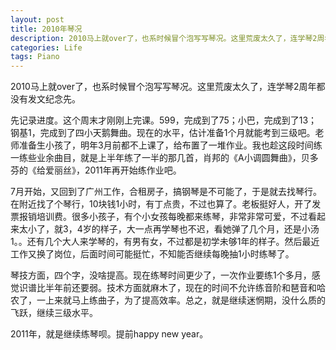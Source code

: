 ```yaml
---
layout: post
title: 2010年琴况
description: 2010马上就over了，也系时候冒个泡写写琴况。这里荒废太久了，连学琴2周年都没有发文纪念先。
categories: Life
tags: Piano
---
```

2010马上就over了，也系时候冒个泡写写琴况。这里荒废太久了，连学琴2周年都没有发文纪念先。

先记录进度。这个周末才刚刚上完课。599，完成到了75；小巴，完成到了13；钢基1，完成到了四小天鹅舞曲。现在的水平，估计准备1个月就能考到三级吧。老师准备生小孩了，明年3月前都不上课了，给布置了一堆作业。我也趁这段时间练一练些业余曲目，就是上半年练了一半的那几首，肖邦的《A小调圆舞曲》，贝多芬的《给爱丽丝》，2011年再开始练作业吧。

7月开始，又回到了广州工作，合租房子，搞钢琴是不可能了，于是就去找琴行。在附近找了个琴行，10块钱1小时，有丁点贵，不过也算了。老板挺好人，开了发票报销培训费。很多小孩子，有个小女孩每晚都来练琴，非常非常可爱，不过看起来太小了，就3，4岁的样子，大一点再学琴也不迟，看她弹了几个月，还是小汤1。。还有几个大人来学琴的，有男有女，不过都是初学未够1年的样子。然后最近工作又换了岗位，后面时间可能挺忙，不知能否继续每晚抽1小时练琴了。

琴技方面，四个字，没啥提高。现在练琴时间更少了，一次作业要练1个多月，感觉识谱比半年前还要弱。技术方面就麻木了，现在的时间不允许练音阶和琶音和哈农了，一上来就马上练曲子，为了提高效率。总之，就是继续迷惘期，没什么质的飞跃，继续三级水平。

2011年，就是继续练琴呗。提前happy new year。